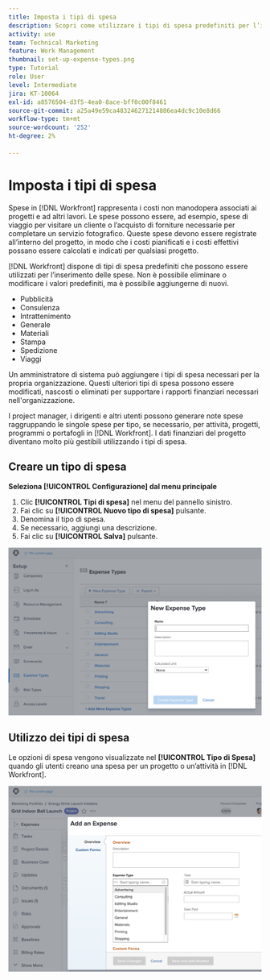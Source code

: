 ```yaml
---
title: Imposta i tipi di spesa
description: Scopri come utilizzare i tipi di spesa predefiniti per l’inserimento delle spese e come creare nuovi tipi di spesa.
activity: use
team: Technical Marketing
feature: Work Management
thumbnail: set-up-expense-types.png
type: Tutorial
role: User
level: Intermediate
jira: KT-10064
exl-id: a8576504-d3f5-4ea0-8ace-bff0c00f8461
source-git-commit: a25a49e59ca483246271214886ea4dc9c10e8d66
workflow-type: tm+mt
source-wordcount: '252'
ht-degree: 2%

---
```


# Imposta i tipi di spesa

Spese in [!DNL Workfront] rappresenta i costi non manodopera associati ai progetti e ad altri lavori. Le spese possono essere, ad esempio, spese di viaggio per visitare un cliente o l’acquisto di forniture necessarie per completare un servizio fotografico. Queste spese devono essere registrate all’interno del progetto, in modo che i costi pianificati e i costi effettivi possano essere calcolati e indicati per qualsiasi progetto.

[!DNL Workfront] dispone di tipi di spesa predefiniti che possono essere utilizzati per l’inserimento delle spese. Non è possibile eliminare o modificare i valori predefiniti, ma è possibile aggiungerne di nuovi.

* Pubblicità
* Consulenza
* Intrattenimento
* Generale
* Materiali
* Stampa
* Spedizione
* Viaggi

Un amministratore di sistema può aggiungere i tipi di spesa necessari per la propria organizzazione. Questi ulteriori tipi di spesa possono essere modificati, nascosti o eliminati per supportare i rapporti finanziari necessari nell&#39;organizzazione.

I project manager, i dirigenti e altri utenti possono generare note spese raggruppando le singole spese per tipo, se necessario, per attività, progetti, programmi o portafogli in [!DNL Workfront]. I dati finanziari del progetto diventano molto più gestibili utilizzando i tipi di spesa.

## Creare un tipo di spesa

**Seleziona [!UICONTROL Configurazione] dal menu principale**

1. Clic **[!UICONTROL Tipi di spesa]** nel menu del pannello sinistro.
1. Fai clic su **[!UICONTROL Nuovo tipo di spesa]** pulsante.
1. Denomina il tipo di spesa.
1. Se necessario, aggiungi una descrizione.
1. Fai clic su **[!UICONTROL Salva]** pulsante.

![Immagine della creazione di un nuovo elemento [!UICONTROL Tipo di Spesa]](assets/setting-up-finances-6.png)

## Utilizzo dei tipi di spesa

Le opzioni di spesa vengono visualizzate nel **[!UICONTROL Tipo di Spesa]** quando gli utenti creano una spesa per un progetto o un’attività in [!DNL Workfront].

![Immagine dell&#39;aggiunta di una nuova spesa](assets/setting-up-finances-7.png)
